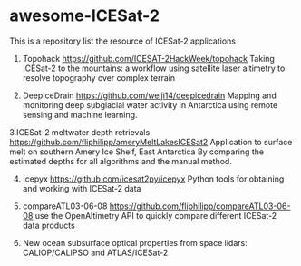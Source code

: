 # awesome-ICESat-2
This is a repository list the resource of ICESat-2 applications


1. Topohack
https://github.com/ICESAT-2HackWeek/topohack
Taking ICESat-2 to the mountains: a workflow using satellite laser altimetry to resolve topography over complex terrain

2. DeepIceDrain
https://github.com/weiji14/deepicedrain
Mapping and monitoring deep subglacial water activity in Antarctica using remote sensing and machine learning.

3.ICESat-2 meltwater depth retrievals
https://github.com/fliphilipp/ameryMeltLakesICESat2
Application to surface melt on southern Amery Ice Shelf, East Antarctica
By comparing the estimated depths for all algorithms and the manual method.

4. Icepyx
https://github.com/icesat2py/icepyx
Python tools for obtaining and working with ICESat-2 data

5. compareATL03-06-08
https://github.com/fliphilipp/compareATL03-06-08
use the OpenAltimetry API to quickly compare different ICESat-2 data products

6. New ocean subsurface optical properties from space lidars: CALIOP/CALIPSO and ATLAS/ICESat-2
